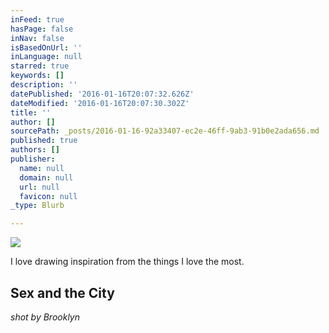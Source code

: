```yaml
---
inFeed: true
hasPage: false
inNav: false
isBasedOnUrl: ''
inLanguage: null
starred: true
keywords: []
description: ''
datePublished: '2016-01-16T20:07:32.626Z'
dateModified: '2016-01-16T20:07:30.302Z'
title: ''
author: []
sourcePath: _posts/2016-01-16-92a33407-ec2e-46ff-9ab3-91b0e2ada656.md
published: true
authors: []
publisher:
  name: null
  domain: null
  url: null
  favicon: null
_type: Blurb

---
```

![](https://s3-us-west-2.amazonaws.com/the-grid-img/p/c6eca9b97bc0967c38705a3b0d46d7ac32c81181.jpg)

I love drawing inspiration from the things I love the most.

## Sex and the City

_shot by Brooklyn_